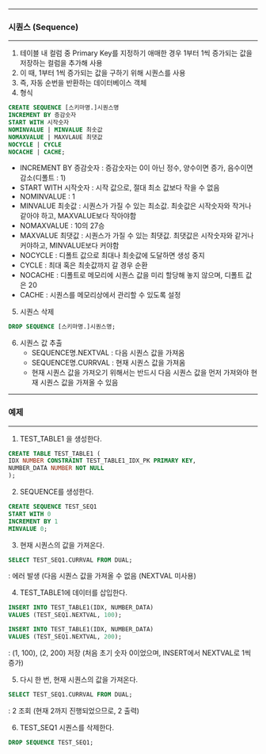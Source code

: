 -----
### 시퀀스 (Sequence)
-----
1. 테이블 내 컬럼 중 Primary Key를 지정하기 애매한 경우 1부터 1씩 증가되는 값을 저장하는 컬럼을 추가해 사용
2. 이 때, 1부터 1씩 증가되는 값을 구하기 위해 시퀀스를 사용
3. 즉, 자동 순번을 반환하는 데이터베이스 객체
4. 형식
```sql
CREATE SEQUENCE [스키마명.]시퀀스명
INCREMENT BY 증감숫자
START WITH 시작숫자
NOMINVALUE | MINVALUE 최솟값
NOMAXVALUE | MAXVLAUE 최댓값
NOCYCLE | CYCLE
NOCACHE | CACHE;
```
  - INCREMENT BY 증감숫자 : 증감숫자는 0이 아닌 정수, 양수이면 증가, 음수이면 감소(디폴트 : 1)
  - START WITH 시작숫자 : 시작 값으로, 절대 최소 값보다 작을 수 없음
  - NOMINVALUE : 1
  - MINVALUE 최솟값 : 시퀀스가 가질 수 있는 최소값. 최솟값은 시작숫자와 작거나 같아야 하고, MAXVALUE보다 작아야함
  - NOMAXVALUE : 10의 27승
  - MAXVALUE 최댓값 : 시퀀스가 가질 수 있는 최댓값. 최댓값은 시작숫자와 같거나 커야하고, MINVALUE보다 커야함
  - NOCYCLE : 디폴트 값으로 최대나 최솟값에 도달하면 생성 중지
  - CYCLE : 최대 혹은 최솟값까지 갈 경우 순환
  - NOCACHE : 디폴트로 메모리에 시퀀스 값을 미리 할당해 놓지 않으며, 디폴트 값은 20
  - CACHE : 시퀀스를 메모리상에서 관리할 수 있도록 설정

5. 시퀀스 삭제
```sql
DROP SEQUENCE [스키마명.]시퀀스명;
```

6. 시퀀스 값 추출
   - SEQUENCE명.NEXTVAL : 다음 시퀀스 값을 가져옴
   - SEQUENCE명.CURRVAL : 현재 시퀀스 값을 가져옴
   - 현재 시퀀스 값을 가져오기 위해서는 반드시 다음 시퀀스 값을 먼저 가져와야 현재 시퀀스 값을 가져올 수 있음
   
-----
### 예제
-----
1. TEST_TABLE1 을 생성한다.
```sql
CREATE TABLE TEST_TABLE1 (
IDX NUMBER CONSTRAINT TEST_TABLE1_IDX_PK PRIMARY KEY,
NUMBER_DATA NUMBER NOT NULL
);
```

2. SEQUENCE를 생성한다.
```sql
CREATE SEQUENCE TEST_SEQ1
START WITH 0
INCREMENT BY 1
MINVALUE 0;
```

3. 현재 시퀀스의 값을 가져온다.
```sql
SELECT TEST_SEQ1.CURRVAL FROM DUAL;
```
: 에러 발생 (다음 시퀀스 값을 가져올 수 없음 (NEXTVAL 미사용)

4. TEST_TABLE1에 데이터를 삽입한다.
```sql
INSERT INTO TEST_TABLE1(IDX, NUMBER_DATA)
VALUES (TEST_SEQ1.NEXTVAL, 100);
```
```sql
INSERT INTO TEST_TABLE1(IDX, NUMBER_DATA)
VALUES (TEST_SEQ1.NEXTVAL, 200);
```
: (1, 100), (2, 200) 저장 (처음 초기 숫자 0이었으며, INSERT에서 NEXTVAL로 1씩 증가)

5. 다시 한 번, 현재 시퀀스의 값을 가져온다.
```sql
SELECT TEST_SEQ1.CURRVAL FROM DUAL;
```
: 2 조회 (현재 2까지 진행되었으므로, 2 출력)

6. TEST_SEQ1 시퀀스를 삭제한다.
```sql
DROP SEQUENCE TEST_SEQ1;
```

